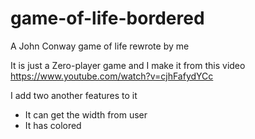# game-of-life-bordered
A John Conway game of life rewrote by me

It is just a Zero-player game and I make it from this video
https://www.youtube.com/watch?v=cjhFafydYCc

I add two another features to it
 -  It can get the width from user
 -  It has colored
